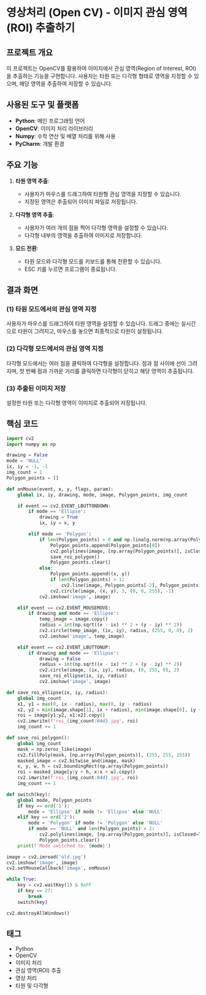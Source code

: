 
# 영상처리 (Open CV) - 이미지 관심 영역(ROI) 추출하기

## 프로젝트 개요

이 프로젝트는 OpenCV를 활용하여 이미지에서 관심 영역(Region of Interest, ROI)을 추출하는 기능을 구현합니다. 사용자는 타원 또는 다각형 형태로 영역을 지정할 수 있으며, 해당 영역을 추출하여 저장할 수 있습니다.

## 사용된 도구 및 플랫폼

- **Python**: 메인 프로그래밍 언어
- **OpenCV**: 이미지 처리 라이브러리
- **Numpy**: 수학 연산 및 배열 처리를 위해 사용
- **PyCharm**: 개발 환경

## 주요 기능

1. **타원 영역 추출**:
   - 사용자가 마우스를 드래그하여 타원형 관심 영역을 지정할 수 있습니다.
   - 지정된 영역은 추출되어 이미지 파일로 저장됩니다.

2. **다각형 영역 추출**:
   - 사용자가 여러 개의 점을 찍어 다각형 영역을 설정할 수 있습니다.
   - 다각형 내부의 영역을 추출하여 이미지로 저장합니다.

3. **모드 전환**:
   - 타원 모드와 다각형 모드를 키보드를 통해 전환할 수 있습니다.
   - ESC 키를 누르면 프로그램이 종료됩니다.

## 결과 화면

### (1) 타원 모드에서의 관심 영역 지정

사용자가 마우스를 드래그하여 타원 영역을 설정할 수 있습니다. 드래그 중에는 실시간으로 타원이 그려지고, 마우스를 놓으면 최종적으로 타원이 설정됩니다.

### (2) 다각형 모드에서의 관심 영역 지정

다각형 모드에서는 여러 점을 클릭하여 다각형을 설정합니다. 점과 점 사이에 선이 그려지며, 첫 번째 점과 가까운 거리를 클릭하면 다각형이 닫히고 해당 영역이 추출됩니다.

### (3) 추출된 이미지 저장

설정한 타원 또는 다각형 영역이 이미지로 추출되어 저장됩니다.

## 핵심 코드

```python
import cv2
import numpy as np

drawing = False
mode = 'NULL'
ix, iy = -1, -1
img_count = 1
Polygon_points = []

def onMouse(event, x, y, flags, param):
    global ix, iy, drawing, mode, image, Polygon_points, img_count

    if event == cv2.EVENT_LBUTTONDOWN:
        if mode == 'Ellipse':
            drawing = True
            ix, iy = x, y

        elif mode == 'Polygon':
            if len(Polygon_points) > 0 and np.linalg.norm(np.array(Polygon_points[0]) - np.array([x, y])) < 20:
                Polygon_points.append(Polygon_points[0])
                cv2.polylines(image, [np.array(Polygon_points)], isClosed=True, color=(0, 255, 0), thickness=2)
                save_roi_polygon()
                Polygon_points.clear()
            else:
                Polygon_points.append((x, y))
                if len(Polygon_points) > 1:
                    cv2.line(image, Polygon_points[-2], Polygon_points[-1], (0, 255, 0), 2)
                cv2.circle(image, (x, y), 3, (0, 0, 255), -1)
            cv2.imshow('image', image)

    elif event == cv2.EVENT_MOUSEMOVE:
        if drawing and mode == 'Ellipse':
            temp_image = image.copy()
            radius = int(np.sqrt((x - ix) ** 2 + (y - iy) ** 2))
            cv2.circle(temp_image, (ix, iy), radius, (255, 0, 0), 2)
            cv2.imshow('image', temp_image)

    elif event == cv2.EVENT_LBUTTONUP:
        if drawing and mode == 'Ellipse':
            drawing = False
            radius = int(np.sqrt((x - ix) ** 2 + (y - iy) ** 2))
            cv2.circle(image, (ix, iy), radius, (0, 255, 0), 2)
            save_roi_ellipse(ix, iy, radius)
            cv2.imshow('image', image)

def save_roi_ellipse(ix, iy, radius):
    global img_count
    x1, y1 = max(0, ix - radius), max(0, iy - radius)
    x2, y2 = min(image.shape[1], ix + radius), min(image.shape[0], iy + radius)
    roi = image[y1:y2, x1:x2].copy()
    cv2.imwrite(f'roi_{img_count:04d}.jpg', roi)
    img_count += 1

def save_roi_polygon():
    global img_count
    mask = np.zeros_like(image)
    cv2.fillPoly(mask, [np.array(Polygon_points)], (255, 255, 255))
    masked_image = cv2.bitwise_and(image, mask)
    x, y, w, h = cv2.boundingRect(np.array(Polygon_points))
    roi = masked_image[y:y + h, x:x + w].copy()
    cv2.imwrite(f'roi_{img_count:04d}.jpg', roi)
    img_count += 1

def switch(key):
    global mode, Polygon_points
    if key == ord('1'):
        mode = 'Ellipse' if mode != 'Ellipse' else 'NULL'
    elif key == ord('2'):
        mode = 'Polygon' if mode != 'Polygon' else 'NULL'
        if mode == 'NULL' and len(Polygon_points) > 2:
            cv2.polylines(image, [np.array(Polygon_points)], isClosed=True, color=(0, 255, 0), thickness=2)
            Polygon_points.clear()
    print(f'Mode switched to: {mode}')

image = cv2.imread('old.jpg')
cv2.imshow('image', image)
cv2.setMouseCallback('image', onMouse)

while True:
    key = cv2.waitKey(1) & 0xFF
    if key == 27:
        break
    switch(key)

cv2.destroyAllWindows()
```

## 태그

- Python
- OpenCV
- 이미지 처리
- 관심 영역(ROI) 추출
- 영상 처리
- 타원 및 다각형
